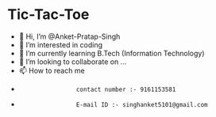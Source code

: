 # Tic-Tac-Toe


- 👋 Hi, I’m @Anket-Pratap-Singh
- 👀 I’m interested in coding
- 🌱 I’m currently learning B.Tech (Information Technology)
- 💞️ I’m looking to collaborate on ...
- 📫 How to reach me 
-                     contact number :- 9161153581
-                     E-mail ID :- singhanket5101@gmail.com

<!---
Anket-Pratap-Singh/Anket-Pratap-Singh is a ✨ special ✨ repository because its `README.md` (this file) appears on your GitHub profile.
You can click the Preview link to take a look at your changes.
--->
